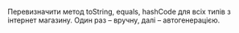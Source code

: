 Перевизначити метод toString, equals, hashCode для всіх типів з інтернет магазину. Один раз – вручну, далі – автогенерацією.
